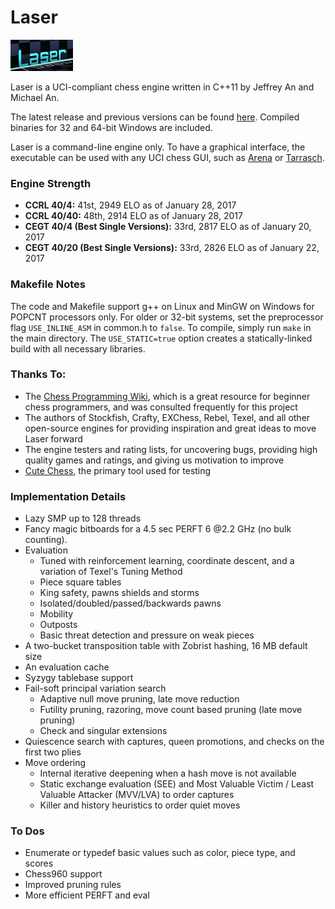 # Laser
![](logos/laser_logo_small.png)

Laser is a UCI-compliant chess engine written in C++11 by Jeffrey An and Michael An.

The latest release and previous versions can be found [here](https://github.com/jeffreyan11/uci-chess-engine/releases). Compiled binaries for 32 and 64-bit Windows are included.

Laser is a command-line engine only. To have a graphical interface, the executable can be used with any UCI chess GUI, such as [Arena](http://www.playwitharena.com) or [Tarrasch](http://www.triplehappy.com).


### Engine Strength
- **CCRL 40/4:** 41st, 2949 ELO as of January 28, 2017
- **CCRL 40/40:** 48th, 2914 ELO as of January 28, 2017
- **CEGT 40/4 (Best Single Versions):** 33rd, 2817 ELO as of January 20, 2017
- **CEGT 40/20 (Best Single Versions):** 33rd, 2826 ELO as of January 22, 2017


### Makefile Notes
The code and Makefile support g++ on Linux and MinGW on Windows for POPCNT processors only. For older or 32-bit systems, set the preprocessor flag `USE_INLINE_ASM` in common.h to `false`.
To compile, simply run `make` in the main directory. The `USE_STATIC=true` option creates a statically-linked build with all necessary libraries.


### Thanks To:
- The [Chess Programming Wiki](https://chessprogramming.wikispaces.com), which is a great resource for beginner chess programmers, and was consulted frequently for this project
- The authors of Stockfish, Crafty, EXChess, Rebel, Texel, and all other open-source engines for providing inspiration and great ideas to move Laser forward
- The engine testers and rating lists, for uncovering bugs, providing high quality games and ratings, and giving us motivation to improve
- [Cute Chess](http://cutechess.com), the primary tool used for testing


### Implementation Details
- Lazy SMP up to 128 threads
- Fancy magic bitboards for a 4.5 sec PERFT 6 @2.2 GHz (no bulk counting).
- Evaluation
  - Tuned with reinforcement learning, coordinate descent, and a variation of Texel's Tuning Method
  - Piece square tables
  - King safety, pawns shields and storms
  - Isolated/doubled/passed/backwards pawns
  - Mobility
  - Outposts
  - Basic threat detection and pressure on weak pieces
- A two-bucket transposition table with Zobrist hashing, 16 MB default size
- An evaluation cache
- Syzygy tablebase support
- Fail-soft principal variation search
  - Adaptive null move pruning, late move reduction
  - Futility pruning, razoring, move count based pruning (late move pruning)
  - Check and singular extensions
- Quiescence search with captures, queen promotions, and checks on the first two plies
- Move ordering
  - Internal iterative deepening when a hash move is not available
  - Static exchange evaluation (SEE) and Most Valuable Victim / Least Valuable Attacker (MVV/LVA) to order captures
  - Killer and history heuristics to order quiet moves


### To Dos
 - Enumerate or typedef basic values such as color, piece type, and scores
 - Chess960 support
 - Improved pruning rules
 - More efficient PERFT and eval
